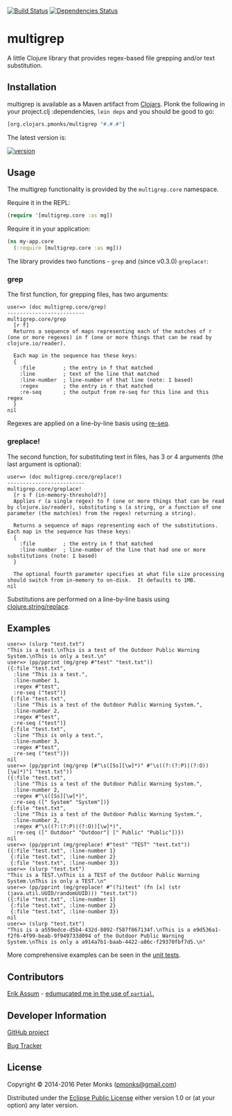 [![Build Status](https://travis-ci.org/pmonks/multigrep.svg?branch=master)](https://travis-ci.org/pmonks/multigrep)
[![Dependencies Status](http://jarkeeper.com/pmonks/multigrep/status.svg)](http://jarkeeper.com/pmonks/multigrep)

# multigrep

A little Clojure library that provides regex-based file grepping and/or text substitution.

## Installation

multigrep is available as a Maven artifact from [Clojars](https://clojars.org/org.clojars.pmonks/multigrep).
Plonk the following in your project.clj :dependencies, `lein deps` and you should be good to go:

```clojure
[org.clojars.pmonks/multigrep "#.#.#"]
```

The latest version is:

[![version](https://clojars.org/org.clojars.pmonks/multigrep/latest-version.svg)](https://clojars.org/org.clojars.pmonks/multigrep)

## Usage

The multigrep functionality is provided by the `multigrep.core` namespace.

Require it in the REPL:

```clojure
(require '[multigrep.core :as mg])
```

Require it in your application:

```clojure
(ns my-app.core
  (:require [multigrep.core :as mg]))
```

The library provides two functions - `grep` and (since v0.3.0) `greplace!`:

### grep

The first function, for grepping files, has two arguments:

```
user=> (doc multigrep.core/grep)
-------------------------
multigrep.core/grep
  [r f]
  Returns a sequence of maps representing each of the matches of r (one or more regexes) in f (one or more things that can be read by clojure.io/reader).

  Each map in the sequence has these keys:
  {
    :file         ; the entry in f that matched
    :line         ; text of the line that matched
    :line-number  ; line-number of that line (note: 1 based)
    :regex        ; the entry in r that matched
    :re-seq       ; the output from re-seq for this line and this regex
  }
nil
```

Regexes are applied on a line-by-line basis using [re-seq](http://clojuredocs.org/clojure.core/re-seq).

### greplace!

The second function, for substituting text in files, has 3 or 4 arguments (the last argument is optional):

```
user=> (doc multigrep.core/greplace!)
-------------------------
multigrep.core/greplace!
  [r s f (in-memory-threshold?)]
  Applies r (a single regex) to f (one or more things that can be read by clojure.io/reader), substituting s (a string, or a function of one parameter (the match(es) from the regex) returning a string).

  Returns a sequence of maps representing each of the substitutions.  Each map in the sequence has these keys:
  {
    :file         ; the entry in f that matched
    :line-number  ; line-number of the line that had one or more substitutions (note: 1 based)
  }

  The optional fourth parameter specifies at what file size processing should switch from in-memory to on-disk.  It defaults to 1MB.
nil
```

Substitutions are performed on a line-by-line basis using [clojure.string/replace](http://clojuredocs.org/clojure.string/replace).

## Examples

```
user=> (slurp "test.txt")
"This is a test.\nThis is a test of the Outdoor Public Warning System.\nThis is only a test.\n"
user=> (pp/pprint (mg/grep #"test" "test.txt"))
({:file "test.txt",
  :line "This is a test.",
  :line-number 1,
  :regex #"test",
  :re-seq ("test")}
 {:file "test.txt",
  :line "This is a test of the Outdoor Public Warning System.",
  :line-number 2,
  :regex #"test",
  :re-seq ("test")}
 {:file "test.txt",
  :line "This is only a test.",
  :line-number 3,
  :regex #"test",
  :re-seq ("test")})
nil
user=> (pp/pprint (mg/grep [#"\s([Ss][\w]*)" #"\s((?:(?:P)|(?:O))[\w]*)"] "test.txt"))
({:file "test.txt",
  :line "This is a test of the Outdoor Public Warning System.",
  :line-number 2,
  :regex #"\s([Ss][\w]*)",
  :re-seq ([" System" "System"])}
 {:file "test.txt",
  :line "This is a test of the Outdoor Public Warning System.",
  :line-number 2,
  :regex #"\s((?:(?:P)|(?:O))[\w]*)",
  :re-seq ([" Outdoor" "Outdoor"] [" Public" "Public"])})
nil
user=> (pp/pprint (mg/greplace! #"test" "TEST" "test.txt"))
({:file "test.txt", :line-number 1}
 {:file "test.txt", :line-number 2}
 {:file "test.txt", :line-number 3})
user=> (slurp "test.txt")
"This is a TEST.\nThis is a TEST of the Outdoor Public Warning System.\nThis is only a TEST.\n"
user=> (pp/pprint (mg/greplace! #"(?i)test" (fn [x] (str (java.util.UUID/randomUUID))) "test.txt"))
({:file "test.txt", :line-number 1}
 {:file "test.txt", :line-number 2}
 {:file "test.txt", :line-number 3})
nil
user=> (slurp "test.txt")
"This is a a559edce-d5b4-432d-8092-f587f867134f.\nThis is a e9d536a1-f2f6-4f99-beab-9f949733d094 of the Outdoor Public Warning System.\nThis is only a a914a7b1-baab-4422-a86c-f29370fbf7d5.\n"
```

More comprehensive examples can be seen in the [unit tests](https://github.com/pmonks/multigrep/blob/master/test/multigrep/core_test.clj).

## Contributors
[Erik Assum](https://github.com/slipset) - [edumucated me in the use of ```partial```.](https://twitter.com/slipset/status/522620387709169664)

## Developer Information

[GitHub project](https://github.com/pmonks/multigrep)

[Bug Tracker](https://github.com/pmonks/multigrep/issues)

## License

Copyright © 2014-2016 Peter Monks (pmonks@gmail.com)

Distributed under the [Eclipse Public License](http://www.eclipse.org/legal/epl-v10.html) either version 1.0 or (at your option) any later version.
